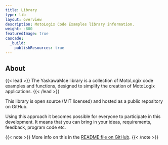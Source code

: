 ```yaml
---
title: Library
type: lib
layout: overview
description: MotoLogix Code Examples library information.
weight: -800
featuredImage: true
cascade:
  _build:
    publishResources: true
---
```


## About

{{< lead >}}
The YaskawaMce library is a collection of MotoLogix code examples and
functions, designed to simplify the creation of MotoLogix applications.
{{< /lead >}}

This library is open source (MIT licensed) and hosted as a public repository
on GitHub.

Using this approach it becomes possible for everyone to participate in this
development.
It means that you can bring in your ideas, requirements, feedback,
program code etc.

{{< note >}}
More info on this in the
[README file on GitHub](https://github.com/YaskawaEurope/mlx-examples#readme).
{{< /note >}}
